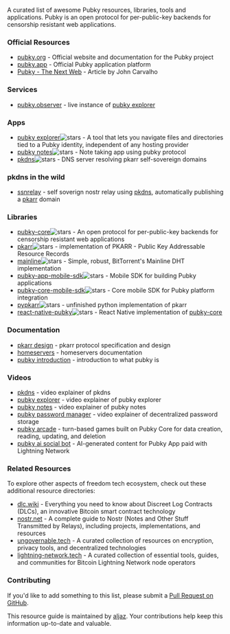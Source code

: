 A curated list of awesome Pubky resources, libraries, tools and applications. Pubky is an open protocol for per-public-key backends for censorship resistant web applications. 

### Official Resources
- [pubky.org](https://pubky.org/) - Official website and documentation for the Pubky project
- [pubky.app](https://pubky.app/) - Official Pubky application platform
- [Pubky - The Next Web](https://medium.com/pubky/pubky-the-next-web-3287b35408f1) - Article by John Carvalho 

### Services
- [pubky.observer](https://pubky.observer) - live instance of [pubky explorer](https://github.com/pubky/pubky-explorer)

### Apps
- [pubky explorer](https://github.com/pubky/pubky-explorer)![stars](https://img.shields.io/github/stars/pubky/pubky-explorer.svg?style=social) - A tool that lets you navigate files and directories tied to a Pubky identity, independent of any hosting provider
- [pubky notes](https://github.com/pubky/pubky-notes)![stars](https://img.shields.io/github/stars/pubky/pubky-notes.svg?style=social) - Note taking app using pubky protocol
- [pkdns](https://github.com/pubky/pkdns)![stars](https://img.shields.io/github/stars/pubky/pkdns.svg?style=social) -  DNS server resolving pkarr self-sovereign domains

### pkdns in the wild
- [ssnrelay](https://gitlab.com/cipres/ssnrelay) - self soverign nostr relay using [pkdns](https://github.com/pubky/pkdns), automatically publishing a [pkarr](https://github.com/pubky/pkarr) domain

### Libraries
- [pubky-core](https://github.com/pubky/pubky-core)![stars](https://img.shields.io/github/stars/pubky/pubky-core.svg?style=social) - An open protocol for per-public-key backends for censorship resistant web applications
- [pkarr](https://github.com/pubky/pkarr)![stars](https://img.shields.io/github/stars/pubky/pkarr.svg?style=social) - implementation of PKARR -  Public Key Addressable Resource Records
- [mainline](https://github.com/pubky/mainline)![stars](https://img.shields.io/github/stars/pubky/mainline.svg?style=social) - Simple, robust, BitTorrent's Mainline DHT implementation 
- [pubky-app-mobile-sdk](https://github.com/pubky/pubky-app-mobile-sdk)![stars](https://img.shields.io/github/stars/pubky/pubky-app-mobile-sdk.svg?style=social) - Mobile SDK for building Pubky applications
- [pubky-core-mobile-sdk](https://github.com/pubky/pubky-core-mobile-sdk)![stars](https://img.shields.io/github/stars/pubky/pubky-core-mobile-sdk.svg?style=social) - Core mobile SDK for Pubky platform integration
- [pypkarr](https://github.com/aljazceru/pypkarr)![stars](https://img.shields.io/github/stars/aljazceru/pypkarr.svg?style=social) - unfinished python implementation of pkarr
- [react-native-pubky](https://github.com/pubky/react-native-pubky)![stars](https://img.shields.io/github/stars/pubky/react-native-pubky.svg?style=social) - React Native implementation of [pubky-core](https://github.com/pubky/pubky-core)

### Documentation
- [pkarr design](https://github.com/pubky/pkarr/tree/main/design) - pkarr protocol specification and design
- [homeservers](https://docs.pubky.org/Explore/Pubky-Core/Homeservers) - homeservers documentation
- [pubky introduction](https://docs.pubky.org/Explore/Pubky-Core/Introduction) - introduction to what pubky is 

### Videos
- [pkdns](https://youtu.be/GJHMlyKUoWY?si=7HCKEpLL9HONakQF) - video explainer of pkdns 
- [pubky explorer](https://youtu.be/qESmEhDNl4E?si=AwxaIT--uAuF9NvJ) - video explainer of pubky explorer
- [pubky notes](https://youtu.be/dXsFe3jmtHE?si=JjXkiicirao7K6YJ) - video explainer of pubky notes 
- [pubky password manager](https://www.youtube.com/watch?v=5uUt2HHlawE) - video explainer of decentralized password storage
- [pubky arcade](https://www.youtube.com/watch?v=hUzN68mNfP4) - turn-based games built on Pubky Core for data creation, reading, updating, and deletion
- [pubky ai social bot](https://www.youtube.com/watch?v=cbOPwbqOKHQ) - AI-generated content for Pubky App paid with Lightning Network

### Related Resources

To explore other aspects of freedom tech ecosystem, check out these additional resource directories:
- [dlc.wiki](https://www.dlc.wiki) - Everything you need to know about Discreet Log Contracts (DLCs), an innovative Bitcoin smart contract technology
- [nostr.net](https://www.nostr.net) - A complete guide to Nostr (Notes and Other Stuff Transmitted by Relays), including projects, implementations, and resources
- [ungovernable.tech](https://ungovernable.tech) - A curated collection of resources on encryption, privacy tools, and decentralized technologies
- [lightning-network.tech](https://www.lightning-network.tech/)  - A curated collection of essential tools, guides, and communities for Bitcoin Lightning Network node operators

### Contributing
If you'd like to add something to this list, please submit a [Pull Request on GitHub](https://github.com/aljazceru/awesome-pubky/).

This resource guide is maintained by [aljaz](https://disobey.dev/contact/). Your contributions help keep this information up-to-date and valuable.
